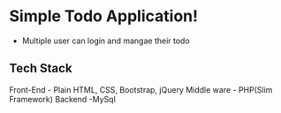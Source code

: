 # Simple Todo Application!
- Multiple user can login and mangae their todo

## Tech Stack
Front-End - Plain HTML, CSS, Bootstrap, jQuery 
Middle ware - PHP(Slim Framework)
Backend -MySql
